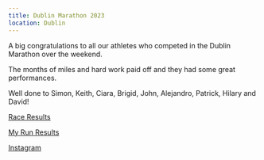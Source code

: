 ```yaml
---
title: Dublin Marathon 2023
location: Dublin
---
```


A big congratulations to all our athletes who competed in the Dublin Marathon over the weekend.

The months of miles and hard work paid off and they had some great performances.

Well done to Simon, Keith, Ciara, Brigid, John, Alejandro, Patrick, Hilary and David!

<a href="/races/2023-10-29-National-Dublin-Marathon/" target="_blank" rel="noopener noreferrer">Race Results</a>

<a href="https://www.myrunresults.com/events/athletics_ireland_national_marathon/4965/results" target="_blank" rel="noopener noreferrer">My Run Results</a>

<a href="https://www.instagram.com/p/CzGya6rsLci/?img_index=5" target="_blank" rel="noopener noreferrer">Instagram</a>


